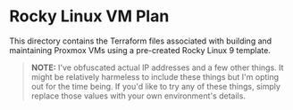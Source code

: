 # Rocky Linux VM Plan
This directory contains the Terraform files associated with building and 
maintaining Proxmox VMs using a pre-created Rocky Linux 9 template.

> **NOTE:** I've obfuscated actual IP addresses and a few other things. It 
> might be relatively harmeless to include these things but I'm opting
> out for the time being. If you'd like to try any of these things, simply replace
> those values with your own environment's details.